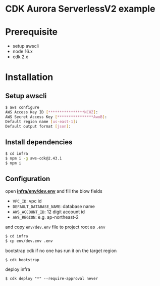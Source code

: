 # CDK Aurora ServerlessV2 example

# Prerequisite

- setup awscli
- node 16.x
- cdk 2.x

# Installation

## Setup awscli

```bash
$ aws configure
AWS Access Key ID [****************NCHZ]:
AWS Secret Access Key [****************AwoB]:
Default region name [us-east-1]:
Default output format [json]:
```

## Install dependencies

```bash
$ cd infra
$ npm i -g aws-cdk@2.43.1
$ npm i
```

## Configuration

open [**infra/env/dev.env**](/infra/env/dev.env) and fill the blow fields

- `VPC_ID`: vpc id
- `DEFAULT_DATABASE_NAME`: database name
- `AWS_ACCOUNT_ID`: 12 digit account id
- `AWS_REGION`: e.g. ap-northeast-2

and copy `env/dev.env` file to project root as `.env`

```bash
$ cd infra
$ cp env/dev.env .env
```

bootstrap cdk if no one has run it on the target region

```bash
$ cdk bootstrap
```

deploy infra

```
$ cdk deploy "*" --require-approval never
```
